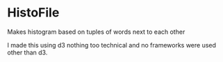 # HistoFile
Makes histogram based on tuples of words next to each other

I made this using d3 nothing too technical and no frameworks were used other than d3. 
